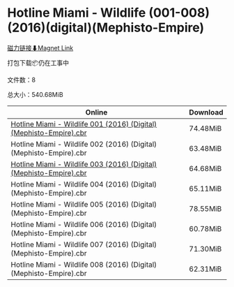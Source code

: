# Hotline Miami - Wildlife (001-008)(2016)(digital)(Mephisto-Empire)

[磁力链接⬇Magnet Link](magnet:?xt=urn:btih:970fd4e14fda1b2670a82ef03db06e5433a04484&dn=Hotline%20Miami%20-%20Wildlife%20%28001-008%29%282016%29%28digital%29%28Mephisto-Empire%29)

打包下载📦仍在工事中

文件数：8

总大小：540.68MiB

Online | Download
--- | ---
[Hotline Miami - Wildlife 001 (2016) (Digital) (Mephisto-Empire).cbr](https://github.com/alicewish/markdown/blob/master/comic/Hotline-Miami-Wildlife-001-2016-Digital-Mephisto-Empire-cbr.md) | 74.48MiB
Hotline Miami - Wildlife 002 (2016) (Digital) (Mephisto-Empire).cbr | 63.48MiB
[Hotline Miami - Wildlife 003 (2016) (Digital) (Mephisto-Empire).cbr](https://github.com/alicewish/markdown/blob/master/comic/Hotline-Miami-Wildlife-003-2016-Digital-Mephisto-Empire-cbr.md) | 64.68MiB
Hotline Miami - Wildlife 004 (2016) (Digital) (Mephisto-Empire).cbr | 65.11MiB
Hotline Miami - Wildlife 005 (2016) (Digital) (Mephisto-Empire).cbr | 78.55MiB
Hotline Miami - Wildlife 006 (2016) (Digital) (Mephisto-Empire).cbr | 60.78MiB
Hotline Miami - Wildlife 007 (2016) (Digital) (Mephisto-Empire).cbr | 71.30MiB
Hotline Miami - Wildlife 008 (2016) (Digital) (Mephisto-Empire).cbr | 62.31MiB
